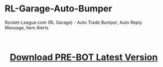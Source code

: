 # RL-Garage-Auto-Bumper
Rocket-League.com (RL Garage) - Auto Trade Bumper, Auto Reply Message, Item Alerts

<br><center><h1><a href="https://github.com/mrhgvn/RL-GARAGE-PRE-BOT/releases"> Download PRE-BOT Latest Version</a></h1></center>
